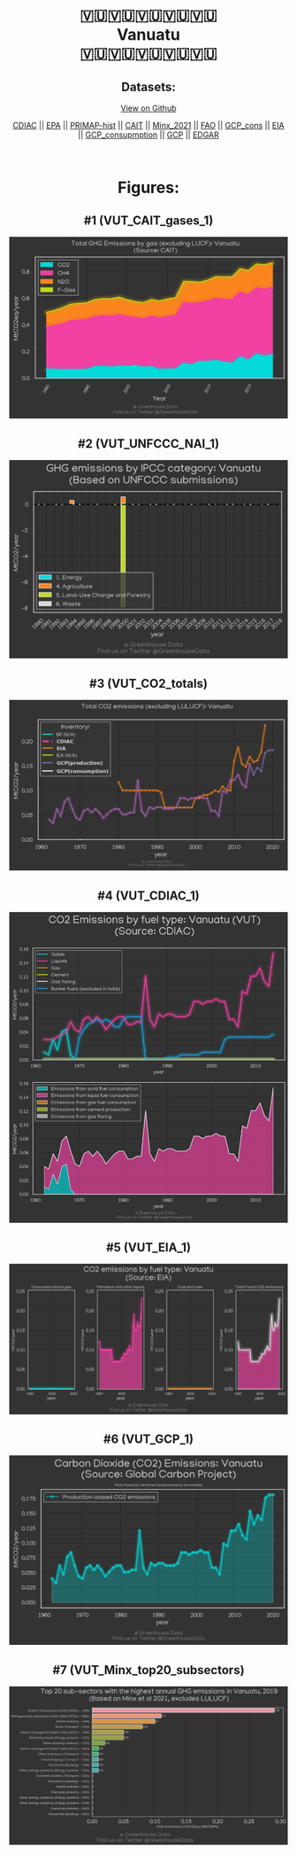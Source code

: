
<center>
<h1 align="center">
🇻🇺🇻🇺🇻🇺🇻🇺🇻🇺
<br>
Vanuatu
<br>
🇻🇺🇻🇺🇻🇺🇻🇺🇻🇺
</h1>
<h2>Datasets:</h2>
<p><a href="https://github.com/dquintani/GreenhouseData/tree/master/country_data/VUT_Vanuatu/data">View on Github</a>
<br></p><p><a href="data/VUT_CDIAC.csv">CDIAC</a> || <a href="data/VUT_EPA.csv">EPA</a> || <a href="data/VUT_PRIMAP-hist.csv">PRIMAP-hist</a> || <a href="data/VUT_CAIT.csv">CAIT</a> || <a href="data/VUT_Minx_2021.csv">Minx_2021</a> || <a href="data/VUT_FAO.csv">FAO</a> || <a href="data/VUT_GCP_cons.csv">GCP_cons</a> || <a href="data/VUT_EIA.csv">EIA</a> || <a href="data/VUT_GCP_consupmption.csv">GCP_consupmption</a> || <a href="data/VUT_GCP.csv">GCP</a> || <a href="data/VUT_EDGAR.csv">EDGAR</a></p><p><br></p>
<h1>Figures:</h1><h2>#1 (VUT_CAIT_gases_1)</h2>
<p><img alt="" src="figures/VUT_CAIT_gases_1.png" /></p><h2>#2 (VUT_UNFCCC_NAI_1)</h2>
<p><img alt="" src="figures/VUT_UNFCCC_NAI_1.png" /></p><h2>#3 (VUT_CO2_totals)</h2>
<p><img alt="" src="figures/VUT_CO2_totals.png" /></p><h2>#4 (VUT_CDIAC_1)</h2>
<p><img alt="" src="figures/VUT_CDIAC_1.png" /></p><h2>#5 (VUT_EIA_1)</h2>
<p><img alt="" src="figures/VUT_EIA_1.png" /></p><h2>#6 (VUT_GCP_1)</h2>
<p><img alt="" src="figures/VUT_GCP_1.png" /></p><h2>#7 (VUT_Minx_top20_subsectors)</h2>
<p><img alt="" src="figures/VUT_Minx_top20_subsectors.png" /></p>